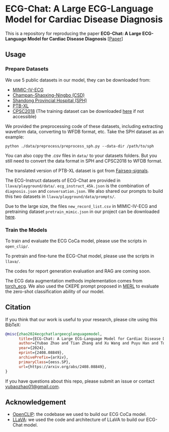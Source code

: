 # ECG-Chat: A Large ECG-Language Model for Cardiac Disease Diagnosis

This is a repository for reproducing the paper **ECG-Chat: A Large ECG-Language Model for Cardiac Disease Diagnosis** [[Paper](https://arxiv.org/abs/2408.08849)] 

## Usage
### Prepare Datasets
We use 5 public datasets in our model, they can be downloaded from:
* [MIMIC-IV-ECG](https://physionet.org/content/mimic-iv-ecg/1.0/)
* [Champan-Shaoxing-Ningbo (CSD)](https://physionet.org/content/ecg-arrhythmia/1.0.0/)
* [Shandong Provincial Hospital (SPH)](https://springernature.figshare.com/collections/A_large-scale_multi-label_12-lead_electrocardiogram_database_with_standardized_diagnostic_statements/5779802/1)
* [PTB-XL](https://physionet.org/content/ptb-xl/1.0.3/)
* [CPSC2018](http://2018.icbeb.org/Challenge.html) (The training dataset can be downloaded [here](https://physionet.org/content/challenge-2020/1.0.2/training/cpsc_2018/) if not accessible)

We provided the preprocessing code of these datasets, including extracting waveform data, converting to WFDB format, etc. Take the SPH dataset as an example:
```shell
python ./data/preprocess/preprocess_sph.py --data-dir /path/to/sph
```
You can also copy the .csv files in `data/` to your datasets folders. But you still need to convert the data format in SPH and CPSC2018 to WFDB format. 

The translated version of PTB-XL dataset is got from [Fairseq-signals](https://github.com/Jwoo5/fairseq-signals).

The ECG-Instruct datasets of ECG-Chat are provided in `llava/playground/data/`. `ecg_instruct_45k.json` is the combination of `diagnosis.json` and `conversation.json`. We also shared our prompts to build this two datasets in `llava/playground/data/prompts/`.

Due to the large size, the files `new_record_list.csv` in MIMIC-IV-ECG and pretraining dataset `pretrain_mimic.json` in our project can be downloaded [here](https://www.dropbox.com/scl/fo/ccq5dxmdgg4shf02yjn8c/ANOQ1Hzj4KwHqa1b9r80uzc?rlkey=teysp3v6hg6o9uko2i4zbbjpn&st=exu3i9oo&dl=0).
### Train the Models
To train and evaluate the ECG CoCa model, please use the scripts in `open_clip/`.

To pretrain and fine-tune the ECG-Chat model, please use the scripts in `llava/`.

The codes for report generation evaluation and RAG are coming soon.

The ECG data augmentation methods implementation comes from [torch_ecg](https://github.com/DeepPSP/torch_ecg). We also used the CKEPE prompt proposed in [MERL](https://github.com/cheliu-computation/MERL-ICML2024) to evaluate the zero-shot classification ability of our model.

## Citation
If you think that our work is useful to your research, please cite using this BibTeX:
```bibtex
@misc{zhao2024ecgchatlargeecglanguagemodel,
      title={ECG-Chat: A Large ECG-Language Model for Cardiac Disease Diagnosis}, 
      author={Yubao Zhao and Tian Zhang and Xu Wang and Puyu Han and Tong Chen and Linlin Huang and Youzhu Jin and Jiaju Kang},
      year={2024},
      eprint={2408.08849},
      archivePrefix={arXiv},
      primaryClass={eess.SP},
      url={https://arxiv.org/abs/2408.08849}, 
}
```
If you have questions about this repo, please submit an issue or contact [yubaozhao01@gmail.com](mailto:yubaozhao01@gmail.com).

## Acknowledgement
- [OpenCLIP](https://github.com/mlfoundations/open_clip): the codebase we used to build our ECG CoCa model.
- [LLaVA](https://github.com/haotian-liu/LLaVA): we used the code and architecture of LLaVA to build our ECG-Chat model.